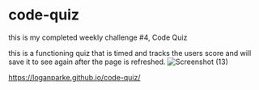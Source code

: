 # code-quiz
this is my completed weekly challenge #4, Code Quiz

this is a functioning quiz that is timed and tracks the users score and will save it to see again after the page is refreshed.
![Screenshot (13)](https://user-images.githubusercontent.com/97258438/153538000-a60d0bbe-e1ae-4868-b280-90a507dd4760.png)

https://loganparke.github.io/code-quiz/
